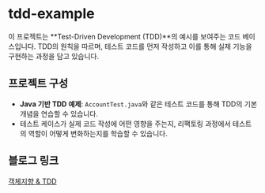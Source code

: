 # tdd-example

이 프로젝트는 **Test-Driven Development (TDD)**의 예시를 보여주는 코드 베이스입니다. TDD의 원칙을 따르며, 테스트 코드를 먼저 작성하고 이를 통해 실제 기능을 구현하는 과정을 담고 있습니다.

## 프로젝트 구성
- **Java 기반 TDD 예제**: `AccountTest.java`와 같은 테스트 코드를 통해 TDD의 기본 개념을 연습할 수 있습니다.
- 테스트 케이스가 실제 코드 작성에 어떤 영향을 주는지, 리팩토링 과정에서 테스트의 역할이 어떻게 변화하는지를 학습할 수 있습니다.

## 블로그 링크
[객체지향 & TDD](https://k-jyun.tistory.com/entry/%EA%B0%9D%EC%B2%B4%EC%A7%80%ED%96%A5-TDD)

